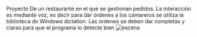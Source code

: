 Proyecto De un restaurante en el que se gestionan pedidos. La interacción es mediante voz, es decir para dar órdenes a los camareros se utiliza la biblioteca de Windows dictation. Las órdenes se deben dar completas y claras para que el programa lo detecte bien
![escena](https://github.com/user-attachments/assets/f26b5681-07ea-425c-a3da-cd63b4e4d11f)

